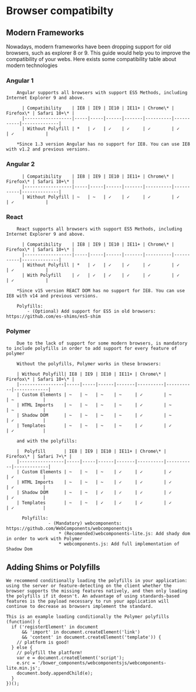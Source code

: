 # Browser compatibilty

## Modern Frameworks
Nowadays, modern frameworks have been dropping support for old browsers, such as explorer 8 or 9. This guide would help you to improve the compatibility of your webs. Here exists some compatibility table about modern technologies

### Angular 1

        Angular supports all browsers with support ES5 Methods, including Internet Explorer 9 and above.
                
          | Compatibility    | IE8 | IE9 | IE10 | IE11+ | Chrome\* | Firefox\* | Safari 10+\* |
          |------------------|-----|-----|------|-------|----------|-----------|--------------|
          | Without Polyfill | *   | ✓   | ✓    | ✓     | ✓        | ✓         | ✓            |    
        
        *Since 1.3 version Angular has no support for IE8. You can use IE8 with v1.2 and previous versions.

### Angular 2
                
          | Compatibility    | IE8 | IE9 | IE10 | IE11+ | Chrome\* | Firefox\* | Safari 10+\* |
          |------------------|-----|-----|------|-------|----------|-----------|--------------|
          | Without Polyfill | ~   | ~   | ✓    | ✓     | ✓        | ✓         | ✓            |    
        

### React

        React supports all browsers with support ES5 Methods, including Internet Explorer 9 and above.
        
          | Compatibility    | IE8 | IE9 | IE10 | IE11+ | Chrome\* | Firefox\* | Safari 10+\* |
          |------------------|-----|-----|------|-------|----------|-----------|--------------|
          | Without Polyfill | *   | ✓   | ✓    | ✓     | ✓        | ✓         | ✓            |                
          | With Polyfill    | ✓   | ✓   | ✓    | ✓     | ✓        | ✓         | ✓            |
        
        *Since v15 version REACT DOM has no support for IE8. You can use IE8 with v14 and previous versions.
        
        Polyfills:
            - (Optional) Add support for ES5 in old browsers: https://github.com/es-shims/es5-shim
           
### Polymer
        
        Due to the lack of support for some modern browsers, is mandatory to include polyfills in order to add support for every feature of polymer
        
        Without the polyfills, Polymer works in these browsers:
        
        | Without Polyfill| IE8 | IE9 | IE10 | IE11+ | Chrome\* | Firefox\* | Safari 10+\* |
        |-----------------|-----|-----|------|-------|----------|-----------|-------------|
        | Custom Elements | ~   | ~   | ~    | ~     | ✓        | ~         | ~           |
        | HTML Imports    | ~   | ~   | ~    | ~     | ✓        | ~         | ~           |
        | Shadow DOM      | ~   | ~   | ~    | ~     | ✓        | ~         | ✓           |
        | Templates       | ~   | ~   | ~    | ~     | ✓        | ✓         | ✓           |
        
        and with the polyfills:
        
        |  Polyfill       | IE8 | IE9 | IE10 | IE11+ | Chrome\* | Firefox\* | Safari 7+\* |
        |-----------------|-----|-----|------|-------|----------|-----------|-------------|
        | Custom Elements | ~   | ~   | ~    | ✓     | ✓        | ✓         | ✓           |
        | HTML Imports    | ~   | ~   | ~    | ✓     | ✓        | ✓         | ✓           |
        | Shadow DOM      | ~   | ~   | ✓    | ✓     | ✓        | ✓         | ✓           |
        | Templates       | ~   | ~   | ✓    | ✓     | ✓        | ✓         | ✓           |
        
          Polyfills:
                    - (Mandatory) webcomponents: https://github.com/WebComponents/webcomponentsjs
                        * (Recomended)webcomponents-lite.js: Add shady dom in order to work with Polymer
                        * webcomponents.js: Add full implementation of Shadow Dom
                        
## Adding Shims or Polyfills
    
    We recommend conditionally loading the polyfills in your application: using the server or feature-detecting on the client whether the browser supports the missing features natively, and then only loading the polyfills if it doesn't. An advantage of using standards-based features is the payload necessary to run your application will continue to decrease as browsers implement the standard. 
    
    This is an example loading conditionally the Polymer polyfills
    (function() {
      if ('registerElement' in document
          && 'import' in document.createElement('link')
          && 'content' in document.createElement('template')) {
        // platform is good!
      } else {
        // polyfill the platform!
        var e = document.createElement('script');
        e.src = '/bower_components/webcomponentsjs/webcomponents-lite.min.js';
        document.body.appendChild(e);
      }
    })();